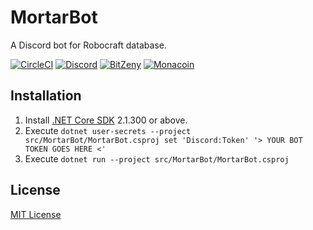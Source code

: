 # MortarBot

A Discord bot for Robocraft database.

[![CircleCI](https://img.shields.io/circleci/token/99773e659534bdfb0ae232268fd203ba230a7406/project/github/acid-chicken/MortarBot.svg?logo=circleci&colorA=161616&colorB=04aa51&style=for-the-badge)](https://circleci.com/gh/acid-chicken/Mortarbot)
[![Discord](https://img.shields.io/discord/448139568924065792.svg?logo=discord&colorA=697ec4&colorB=7289da&style=for-the-badge)](https://discord.gg/43cH7nk)
[![BitZeny](https://zny.pw/badge/ZtipUCycA38u2b8EB1MkbAJdCKDVoShZVS?style=for-the-badge&colorB=007ec6)](https://zny.pw/insight/address/ZtipUCycA38u2b8EB1MkbAJdCKDVoShZVS)
[![Monacoin](https://img.shields.io/badge/dynamic/json.svg?url=https%3A%2F%2Fmona.chainsight.info%2Fapi%2Faddr%2FMTipLaw4F6HfZPHB3rZApE6ThCMfannr5N&logo=data%3Aimage%2Fsvg%2Bxml%3Bbase64%2CPHN2ZyB4bWxucz0iaHR0cDovL3d3dy53My5vcmcvMjAwMC9zdmciIHZpZXdCb3g9IjAgMCAxOTg0IDE3ODMiPg0KPHBhdGggZmlsbD0iI2ZmZiIgZD0iTTk4OSAxMjI1bDEwNi0xODBIODg2bDEwMyAxODB6Ii8%2BDQo8cGF0aCBmaWxsPSIjZmZmIiBkPSJNMTc0MCA2MzVMMTU5OSAwbC0yNzggNDM3Yy0yMTYtNTItNDQxLTUyLTY1NyAwTDM4NyAwIDI0NSA2MzVDOTMgNzU3IDAgOTE2IDAgMTA5MWMwIDM4MiA0NDQgNjkyIDk5MiA2OTJzOTkyLTMxMCA5OTItNjkyYzAtMTc1LTkyLTMzNC0yNDQtNDU2ek00NDEgOTI2aC02NmwxNjEtMTg2aDExOEw0NDEgOTI2em01NDYgNDU0TDcxMyA4OThsNjgtMzkgNjEgMTA4aDMwMGw2My0xMDggNjggMzktMjg2IDQ4MnptNTU3LTQ1NGwtMjEzLTE4NmgxMTlsMTYxIDE4NmgtNjd6Ii8%2BDQo8L3N2Zz4NCg%3D%3D&label=tip&query=%24.balance&suffix=%20mona&style=for-the-badge&colorB=007ec6)](https://mona.chainsight.info/address/MTipLaw4F6HfZPHB3rZApE6ThCMfannr5N)

## Installation

1. Install [.NET Core SDK](https://dot.net/sdk) 2.1.300 or above.
2. Execute `dotnet user-secrets --project src/MortarBot/MortarBot.csproj set 'Discord:Token' '> YOUR BOT TOKEN GOES HERE <'`
3. Execute `dotnet run --project src/MortarBot/MortarBot.csproj`

## License

[MIT License](https://github.com/acid-chicken/MortarBot/blob/master/LICENSE)
